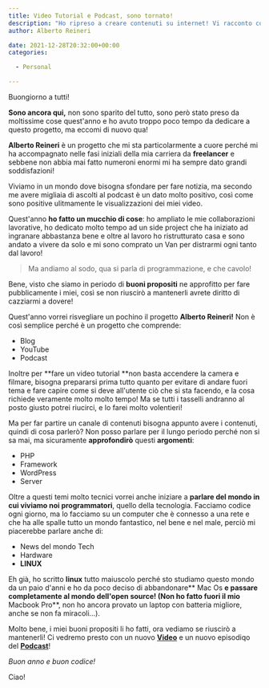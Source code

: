 ```yaml
---
title: Video Tutorial e Podcast, sono tornato!
description: "Ho ripreso a creare contenuti su internet! Vi racconto cosa ho intenzione di fare!"
author: Alberto Reineri

date: 2021-12-28T20:32:00+00:00
categories:

  - Personal

---
```

Buongiorno a tutti!

**Sono ancora qui,** non sono sparito del tutto, sono però stato preso da moltissime cose quest'anno e ho avuto troppo poco tempo da dedicare a questo progetto, ma eccomi di nuovo qua!

**Alberto Reineri** è un progetto che mi sta particolarmente a cuore perché mi ha accompagnato nelle fasi iniziali della mia carriera da **freelancer** e sebbene non abbia mai fatto numeroni enormi mi ha sempre dato grandi soddisfazioni!

Viviamo in un mondo dove bisogna sfondare per fare notizia, ma secondo me avere migliaia di ascolti al podcast è un dato molto positivo, così come sono positive ulitmamente le visualizzazioni dei miei video.

Quest'anno **ho fatto un mucchio di cose**: ho ampliato le mie collaborazioni lavorative, ho dedicato molto tempo ad un side project che ha iniziato ad ingranare abbastanza bene e oltre al lavoro ho ristrutturato casa e sono andato a vivere da solo e mi sono comprato un Van per distrarmi ogni tanto dal lavoro!

<blockquote class="wp-block-quote">
  <p>
    Ma andiamo al sodo, qua si parla di programmazione, e che cavolo!
  </p>
</blockquote>

Bene, visto che siamo in periodo di **buoni propositi** ne approfitto per fare pubblicamente i miei, così se non riuscirò a mantenerli avrete diritto di cazziarmi a dovere!

Quest'anno vorrei risvegliare un pochino il progetto **Alberto Reineri!** Non è così semplice perché è un progetto che comprende:

  * Blog
  * YouTube
  * Podcast

Inoltre per **fare un video tutorial **non basta accendere la camera e filmare, bisogna prepararsi prima tutto quanto per evitare di andare fuori tema e fare capire come si deve all'utente ciò che si sta facendo, e la cosa richiede veramente molto molto tempo! Ma se tutti i tasselli andranno al posto giusto potrei riucirci, e lo farei molto volentieri!

Ma per far partire un canale di contenuti bisogna appunto avere i contenuti, quindi di cosa parlerò? Non posso parlare per il lungo periodo perché non si sa mai, ma sicuramente **approfondirò** questi **argomenti**:

  * PHP
  * Framework
  * WordPress
  * Server

Oltre a questi temi molto tecnici vorrei anche iniziare a **parlare del mondo in cui viviamo noi programmatori**, quello della tecnologia. Facciamo codice ogni giorno, ma lo facciamo su un computer che è connesso a una rete e che ha alle spalle tutto un mondo fantastico, nel bene e nel male, perciò mi piacerebbe parlare anche di:

  * News del mondo Tech
  * Hardware
  * **LINUX**

Eh già, ho scritto **linux** tutto maiuscolo perché sto studiamo questo mondo da un paio d'anni e ho da poco deciso di abbandonare** Mac Os **e passare completamente al mondo dell'open source! (Non ho fatto fuori il mio** Macbook Pro**, non ho ancora provato un laptop con batteria migliore, anche se non fa miracoli&#8230;).

Molto bene, i miei buoni propositi li ho fatti, ora vediamo se riuscirò a mantenerli! Ci vedremo presto con un nuovo <a href="https://www.youtube.com/channel/UCIQ-OOUIMnW5M_B3dGF65yg" target="_blank" rel="noreferrer noopener"><strong>Video</strong></a> e un nuovo episodiqo del <a href="https://open.spotify.com/show/546eUw3PsRI1HUGbBUeghC" target="_blank" rel="noreferrer noopener"><strong>Podcast</strong></a>!

_Buon anno e buon codice!_

Ciao!